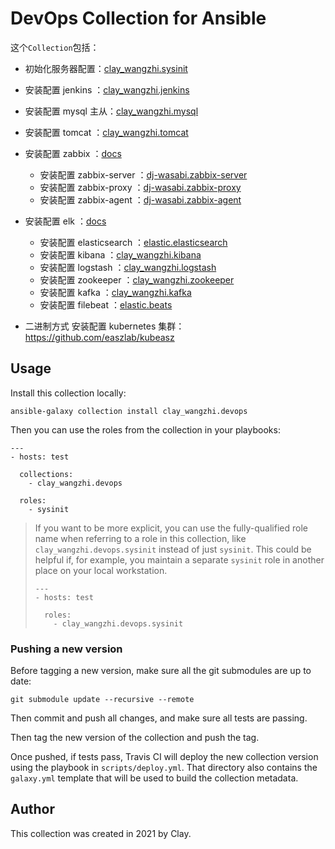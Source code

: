 # DevOps Collection for Ansible

这个`Collection`包括：

* 初始化服务器配置：[clay_wangzhi.sysinit](https://github.com/clay-wangzhi/ansible-role-sysinit)
* 安装配置 jenkins ：[clay_wangzhi.jenkins](https://github.com/clay-wangzhi/ansible-role-jenkins)

* 安装配置 mysql 主从：[clay_wangzhi.mysql](https://github.com/clay-wangzhi/ansible-role-mysql)
* 安装配置 tomcat ：[clay_wangzhi.tomcat](https://github.com/clay-wangzhi/ansible-role-tomcat)
* 安装配置 zabbix ：[docs](docs/ansible-install-zabbix.md)
  * 安装配置 zabbix-server ：[dj-wasabi.zabbix-server](https://github.com/dj-wasabi/ansible-zabbix-server)
  * 安装配置 zabbix-proxy ：[dj-wasabi.zabbix-proxy](https://github.com/dj-wasabi/ansible-zabbix-proxy)
  * 安装配置 zabbix-agent ：[dj-wasabi.zabbix-agent](https://github.com/dj-wasabi/ansible-zabbix-agent)
* 安装配置 elk ：[docs](docs/ansible-install-elk.md)
  * 安装配置 elasticsearch ：[elastic.elasticsearch](https://github.com/elastic/ansible-elasticsearch)
  * 安装配置 kibana ：[clay_wangzhi.kibana](https://github.com/clay-wangzhi/ansible-role-kibana)
  * 安装配置 logstash ：[clay_wangzhi.logstash](https://github.com/clay-wangzhi/ansible-role-logstash)
  * 安装配置 zookeeper ：[clay_wangzhi.zookeeper](https://github.com/clay-wangzhi/ansible-role-zookeeper) 
  * 安装配置 kafka ：[clay_wangzhi.kafka](https://github.com/clay-wangzhi/ansible-role-kafka)
  * 安装配置 filebeat ：[elastic.beats](https://github.com/elastic/ansible-beats)
* 二进制方式 安装配置 kubernetes 集群：https://github.com/easzlab/kubeasz

## Usage

Install this collection locally:

    ansible-galaxy collection install clay_wangzhi.devops

Then you can use the roles from the collection in your playbooks:

    ---
    - hosts: test
    
      collections:
        - clay_wangzhi.devops
    
      roles:
        - sysinit

> If you want to be more explicit, you can use the fully-qualified role name when referring to a role in this collection, like `clay_wangzhi.devops.sysinit` instead of just `sysinit`. This could be helpful if, for example, you maintain a separate `sysinit` role in another place on your local workstation.
>
> ```
> ---
> - hosts: test
> 
>   roles:
>     - clay_wangzhi.devops.sysinit
> ```

### Pushing a new version

Before tagging a new version, make sure all the git submodules are up to date:

    git submodule update --recursive --remote

Then commit and push all changes, and make sure all tests are passing.

Then tag the new version of the collection and push the tag.

Once pushed, if tests pass, Travis CI will deploy the new collection version using the playbook in `scripts/deploy.yml`. That directory also contains the `galaxy.yml` template that will be used to build the collection metadata.

## Author

This collection was created in 2021 by Clay.

